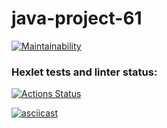 # java-project-61

[![Maintainability](https://api.codeclimate.com/v1/badges/ca291b4fc4e7afa2dbbd/maintainability)](https://codeclimate.com/github/RitaSp19/java-project-61/maintainability)

### Hexlet tests and linter status:
[![Actions Status](https://github.com/RitaSp19/java-project-61/actions/workflows/hexlet-check.yml/badge.svg)](https://github.com/RitaSp19/java-project-61/actions)

[![asciicast](https://asciinema.org/a/VZ44B1IHPzZH942d0zvzA82b8.svg)](https://asciinema.org/a/VZ44B1IHPzZH942d0zvzA82b8)
